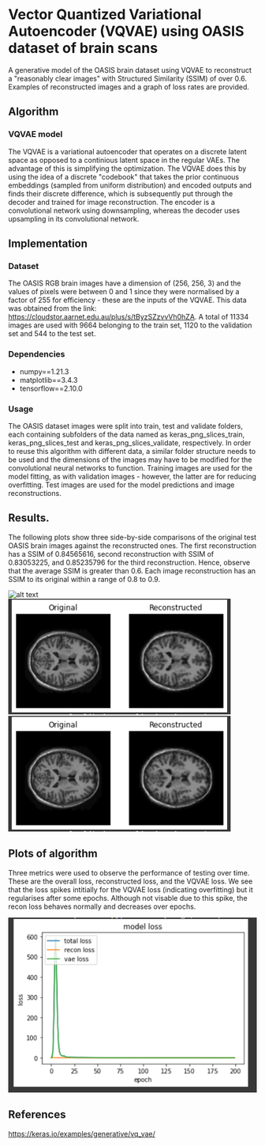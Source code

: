# Vector Quantized Variational Autoencoder (VQVAE) using OASIS dataset of brain scans
A generative model of the OASIS brain dataset using VQVAE to reconstruct a "reasonably clear images" with Structured Similarity (SSIM) of over 0.6. Examples of reconstructed images and a graph of loss rates are provided.

## Algorithm 
### VQVAE model
The VQVAE is a variational autoencoder that operates on a discrete latent space as opposed to a continious latent space in the regular VAEs. The advantage of this is simplifying the optimization. The VQVAE does this by using the idea of a discrete "codebook" that takes the prior continuous embeddings (sampled from uniform distribution) and encoded outputs and finds their discrete difference, which is subsequently put through the decoder and trained for image reconstruction. The encoder is a convolutional network using downsampling, whereas the decoder uses upsampling in its convolutional network. 

## Implementation 
### Dataset 
The OASIS RGB brain images have a dimension of (256, 256, 3) and the values of pixels were between 0 and 1 since they were normalised by a factor of 255 for efficiency - these are the inputs of the VQVAE. This data was obtained from the link: https://cloudstor.aarnet.edu.au/plus/s/tByzSZzvvVh0hZA. A total of 11334 images are used with 9664 belonging to the train set, 1120 to the validation set and 544 to the test set.

### Dependencies
- numpy==1.21.3
- matplotlib==3.4.3
- tensorflow==2.10.0

### Usage
The OASIS dataset images were split into train, test and validate folders, each containing subfolders of the data named as keras_png_slices_train, keras_png_slices_test and keras_png_slices_validate, respectively. In order to reuse this algorithm with different data, a similar folder structure needs to be used and the dimensions of the images may have to be modified for the convolutional neural networks to function. Training images are used for the model fitting, as with validation images - however, the latter are for reducing overfitting. Test images are used for the model predictions and image reconstructions. 

## Results. 
The following plots show three side-by-side comparisons of the original test OASIS brain images against the reconstructed ones. The first reconstruction has a SSIM of 0.84565616, second reconstruction with SSIM of 0.83053225, and 0.85235796 for the third reconstruction. Hence, observe that the average SSIM is greater than 0.6. Each image reconstruction has an SSIM to its original within a range of 0.8 to 0.9. 

![alt text](./images/originalvsreconstructed1.png)
![alt text](./images/originalvsreconstructed2.png)
![alt text](./images/originalvsreconstructed2.png)


## Plots of algorithm
Three metrics were used to observe the performance of testing over time. These are the overall loss, reconstructed loss, and the VQVAE loss. We see that the loss spikes intitially for the VQVAE loss (indicating overfitting) but it regularises after some epochs. Although not visable due to this spike, the recon loss behaves normally and decreases over epochs. 

![alt text](./images/testing_performance_loss.png)


## References 
https://keras.io/examples/generative/vq_vae/